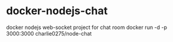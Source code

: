# docker-nodejs-chat

docker nodejs web-socket project for chat room
docker run -d -p 3000:3000 charlie0275/node-chat
